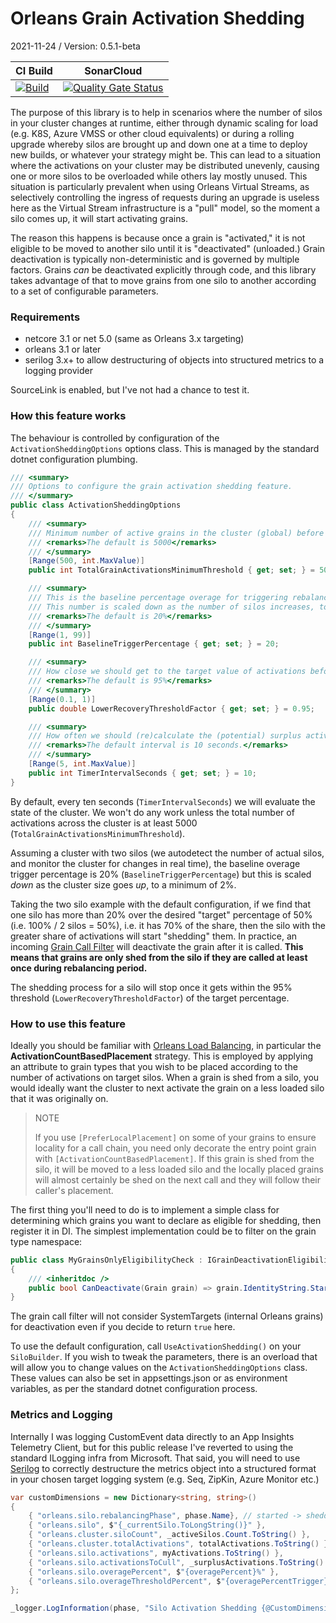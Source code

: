 # Orleans Grain Activation Shedding

2021-11-24 / Version: 0.5.1-beta

|CI Build|SonarCloud|
|---|---|
|[![Build](https://github.com/oising/OrleansContrib.ActivationShedding/actions/workflows/build.yml/badge.svg)](https://github.com/oising/OrleansContrib.ActivationShedding/actions/workflows/build.yml)|[![Quality Gate Status](https://sonarcloud.io/api/project_badges/measure?project=oising_OrleansContrib.ActivationShedding&metric=alert_status)](https://sonarcloud.io/summary/new_code?id=oising_OrleansContrib.ActivationShedding)|

The purpose of this library is to help in scenarios where the number of silos in your cluster changes at runtime, either through dynamic scaling for load (e.g. K8S, Azure VMSS or other cloud equivalents) or during a rolling upgrade whereby silos are brought up and down one at a time to deploy new builds, or whatever your strategy might be. This can lead to a situation where the activations on your cluster may be distributed unevenly, causing one or more silos to be overloaded while others lay mostly unused. This situation is particularly prevalent when using Orleans Virtual Streams, as selectively controlling the ingress of requests during an upgrade is useless here as the Virtual Stream infrastructure is a "pull" model, so the moment a silo comes up, it will start activating grains. 

The reason this happens is because once a grain is "activated," it is not eligible to be moved to another silo until it is "deactivated" (unloaded.) Grain deactivation is typically non-deterministic and is governed by multiple factors. Grains _can_ be deactivated explicitly through code, and this library takes advantage of that to move grains from one silo to another according to a set of configurable parameters. 

### Requirements

- netcore 3.1 or net 5.0 (same as Orleans 3.x targeting)
- orleans 3.1 or later
- serilog 3.x+ to allow destructuring of objects into structured metrics to a logging provider 

SourceLink is enabled, but I've not had a chance to test it.

### How this feature works

The behaviour is controlled by configuration of the `ActivationSheddingOptions` options class. This is managed by the standard dotnet configuration plumbing. 

```c#
/// <summary>
/// Options to configure the grain activation shedding feature.
/// </summary>
public class ActivationSheddingOptions
{
    /// <summary>
    /// Minimum number of active grains in the cluster (global) before we should consider rebalancing.
    /// <remarks>The default is 5000</remarks>
    /// </summary>
    [Range(500, int.MaxValue)]
    public int TotalGrainActivationsMinimumThreshold { get; set; } = 5000;

    /// <summary>
    /// This is the baseline percentage overage for triggering rebalancing two silos.
    /// This number is scaled down as the number of silos increases, to a minimum value of 2 (%).
    /// <remarks>The default is 20%</remarks>
    /// </summary>
    [Range(1, 99)]
    public int BaselineTriggerPercentage { get; set; } = 20;

    /// <summary>
    /// How close we should get to the target value of activations before considering stopping the shedding process.
    /// <remarks>The default is 95%</remarks> 
    /// </summary>
    [Range(0.1, 1)]
    public double LowerRecoveryThresholdFactor { get; set; } = 0.95;

    /// <summary>
    /// How often we should (re)calculate the (potential) surplus activations on a silo. The interval is in seconds.
    /// <remarks>The default interval is 10 seconds.</remarks>
    /// </summary>
    [Range(5, int.MaxValue)]
    public int TimerIntervalSeconds { get; set; } = 10;
}
```
By default, every ten seconds (`TimerIntervalSeconds`) we will evaluate the state of the cluster. We won't do any work unless the total number of activations across the cluster is at least 5000 (`TotalGrainActivationsMinimumThreshold`).

Assuming a cluster with two silos (we autodetect the number of actual silos, and monitor the cluster for changes in real time), the baseline overage trigger percentage is 20% (`BaselineTriggerPercentage`) but this is scaled _down_ as the cluster size goes _up_, to a minimum of 2%.

Taking the two silo example with the default configuration, if we find that one silo has more than 20% over the desired "target" percentage of 50% (i.e. 100% / 2 silos = 50%), i.e. it has 70% of the share, then the silo with the greater share of activations will start "shedding" them. In practice, an incoming [Grain Call Filter](https://dotnet.github.io/orleans/docs/grains/interceptors.html) will deactivate the grain after it is called. **This means that grains are only shed from the silo if they are called at least once during rebalancing period.** 

The shedding process for a silo will stop once it gets within the 95% threshold (`LowerRecoveryThresholdFactor`) of the target percentage. 

### How to use this feature

Ideally you should be familiar with [Orleans Load Balancing](https://dotnet.github.io/orleans/docs/implementation/load_balancing.html), in particular the **ActivationCountBasedPlacement** strategy. This is employed by applying an attribute to grain types that you wish to be placed according to the number of activations on target silos. When a grain is shed from a silo, you would ideally want the cluster to next activate the grain on a less loaded silo that it was originally on. 

> NOTE
> 
> If you use `[PreferLocalPlacement]` on some of your grains to ensure locality for a call chain, you need only decorate the entry point grain with `[ActivationCountBasedPlacement]`. If this grain is shed from the silo, it will be moved to a less loaded silo and the locally placed grains will almost certainly be shed on the next call and they will follow their caller's placement. 

The first thing you'll need to do is to implement a simple class for determining which grains you want to declare as eligible for shedding, then register it in DI. The simplest implementation could be to filter on the grain type namespace:

```c#
public class MyGrainsOnlyEligibilityCheck : IGrainDeactivationEligibilityCheck
{
    /// <inheritdoc />
    public bool CanDeactivate(Grain grain) => grain.IdentityString.StartsWith("MyNamespace.Grains");
}
```

The grain call filter will not consider SystemTargets (internal Orleans grains) for deactivation even if you decide to return `true` here. 

To use the default configuration, call `UseActivationShedding()` on your `SiloBuilder`. If you wish to tweak the parameters, there is an overload that will allow you to change values on the `ActivationSheddingOptions` class. These values can also be set in appsettings.json or as environment variables, as per the standard dotnet configuration process.

### Metrics and Logging

Internally I was logging CustomEvent data directly to an App Insights Telemetry Client, but for this public release I've reverted to using the standard ILogging infra from Microsoft. That said, you will need to use [Serilog](https://github.com/serilog/serilog-extensions-logging) to correctly destructure the metrics object into a structured format in your chosen target logging system (e.g. Seq, ZipKin, Azure Monitor etc.)

```c#
var customDimensions = new Dictionary<string, string>()
{
    { "orleans.silo.rebalancingPhase", phase.Name}, // started -> shedding -> stopped
    { "orleans.silo", $"{_currentSilo.ToLongString()}" },
    { "orleans.cluster.siloCount", _activeSilos.Count.ToString() },
    { "orleans.cluster.totalActivations", totalActivations.ToString() },
    { "orleans.silo.activations", myActivations.ToString() },
    { "orleans.silo.activationsToCull", _surplusActivations.ToString() },
    { "orleans.silo.overagePercent", $"{overagePercent}%" },
    { "orleans.silo.overageThresholdPercent", $"{overagePercentTrigger}%" }
};

_logger.LogInformation(phase, "Silo Activation Shedding {@CustomDimensions}", customDimensions);
```
